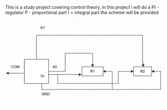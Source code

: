 This is a study project covering control theory, in this project i will do a PI  - regulator 
P - proportional part
I = integral part
the scheme will be provided 
![Иллюстрация к проекту](https://github.com/heavymetalfan1123/PuDuino/raw/main/scheme.png)
